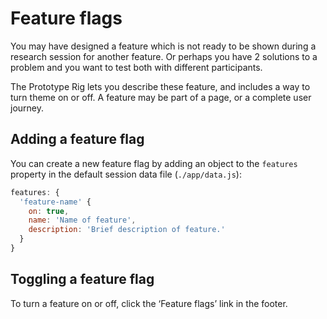 # Feature flags

You may have designed a feature which is not ready to be shown during a research session for another feature. Or perhaps you have 2 solutions to a problem and you want to test both with different participants.

The Prototype Rig lets you describe these feature, and includes a way to turn theme on or off. A feature may be part of a page, or a complete user journey.

## Adding a feature flag

You can create a new feature flag by adding an object to the `features` property in the default session data file (`./app/data.js`):

```js
features: {
  'feature-name' {
    on: true,
    name: 'Name of feature',
    description: 'Brief description of feature.'
  }
}
```

## Toggling a feature flag

To turn a feature on or off, click the ‘Feature flags’ link in the footer.
